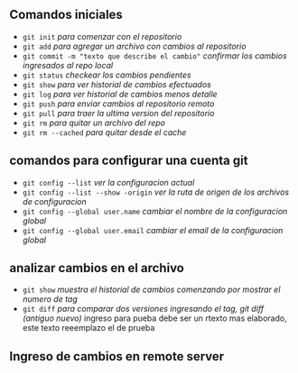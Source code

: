 ## Comandos iniciales 

- `git init`   *para comenzar con el repositorio*
- `git add` *para agregar un archivo con cambios al repositorio*
- `git commit -m "texto que describe el cambio"` *confirmar los cambios ingresados al repo local*
- `git status` *checkear los cambios pendientes*
- `git show` *para ver historial de cambios efectuados*
- `git log` *para ver historial de cambios menos detalle*
- `git push` *para enviar cambios al repositorio remoto*
- `git pull` *para traer la ultima version del repositorio*
- `git rm`   *para quitar un archivo del repo*
- `git rm --cached`   *para quitar desde el cache*

## comandos para configurar una cuenta git 
- `git config --list`   *ver la configuracion actual*
- `git config --list --show -origin` *ver la ruta de origen de los archivos de configuracion* 
- `git config --global user.name` *cambiar el nombre de la configuracion global*
- `git config --global user.email` *cambiar el email de la configuracion global*
## analizar cambios en el archivo
- `git show`   *muestra el historial de cambios comenzando por mostrar el numero de tag*
- `git diff`   *para comparar dos versiones ingresando el tag, git diff (antiguo nuevo)*
ingreso para pueba 
debe ser un rtexto mas elaborado, este texto reeemplazo el de prueba  

## Ingreso de cambios en remote server

